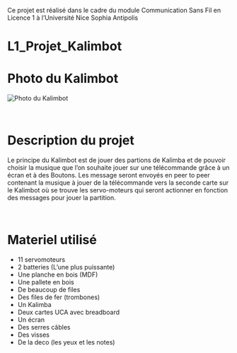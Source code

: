 Ce projet est réalisé dans le cadre du module Communication Sans Fil en Licence 1 à l’Université Nice Sophia Antipolis

# L1_Projet_Kalimbot

# Photo du Kalimbot

![Photo du Kalimbot](https://cdn.discordapp.com/attachments/964249347774627880/980465394705924106/unknown.png)

<br/>

# Description du projet

Le principe du Kalimbot est de jouer des partions de Kalimba et de pouvoir choisir la musique que l’on souhaite jouer sur une télécommande grâce à un écran et à des Boutons. Les message seront envoyés en peer to peer contenant la musique à jouer de la télécommande vers la seconde carte sur le Kalimbot où se trouve les servo-moteurs qui seront actionner en fonction des messages pour jouer la partition.


<br/>

# Materiel utilisé

* 11 servomoteurs<br/>
* 2 batteries (L’une plus puissante)<br/>
* Une planche en bois (MDF)<br/>
* Une pallete en bois<br/>
* De beaucoup de files<br/>
* Des files de fer (trombones)<br/>
* Un Kalimba<br/>
* Deux cartes UCA avec breadboard<br/>
* Un écran<br/>
* Des serres câbles<br/>
* Des visses<br/>
* De la deco (les yeux et les notes)<br/>
